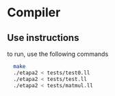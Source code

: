 # Compiler

## Use instructions
to run, use the following commands
```bash
  make
  ./etapa2 < tests/test0.ll
  ./etapa2 < tests/test.ll
  ./etapa2 < tests/matmul.ll
```
